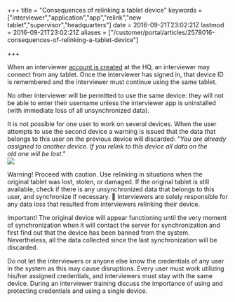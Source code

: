 +++
title = "Consequences of relinking a tablet device"
keywords = ["interviewer","application","app","relink","new tablet","supervisor","headquarters"]
date = 2016-09-21T23:02:21Z
lastmod = 2016-09-21T23:02:21Z
aliases = ["/customer/portal/articles/2578016-consequences-of-relinking-a-tablet-device"]

+++

When an interviewer [account is
created](http://support.mysurvey.solutions/customer/en/portal/articles/2475154)
at the HQ, an interviewer may connect from any tablet. Once the
interviewer has signed in, that device ID is remembered and the
interviewer must continue using the same tablet.  
  
No other interviewer will be permitted to use the same device: they will
not be able to enter their username unless the interviewer app is
uninstalled (with immediate loss of all unsynchronized data).  
  
It is not possible for one user to work on several devices. When the
user attempts to use the second device a warning is issued that the data
that belongs to this user on the previous device will discarded: *"You
are already assigned to another device. If you relink to this device all
data on the old one will be lost."*  
![](/images/691270.png)  
  
<span class="underline">Warning!</span> Proceed with caution. Use
relinking in situations when the original tablet was lost, stolen, or
damaged. If the original tablet is still available, check if there is
any unsynchronized data that belongs to this user, and synchronize if
necessary.  Interviewers are solely responsible for any data loss that
resulted from interviewers relinking their device.  
  
<span class="underline">Important!</span> The original device will
appear functioning until the very moment of synchronization when it will
contact the server for synchronization and first find out that the
device has been banned from the system. Nevertheless, all the data
collected since the last synchronization will be discarded.  
  
Do not let the interviewers or anyone else know the credentials of any
user in the system as this may cause disruptions. Every user must work
utilizing his/her assigned credentials, and interviewers must stay with
the same device. During an interviewer training discuss the importance
of using and protecting credentials and using a single device.
